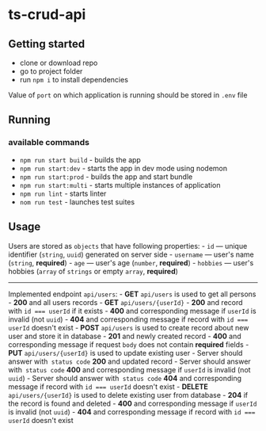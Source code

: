 # ts-crud-api
## Getting started
- clone or download repo
- go to project folder
- run ```npm i``` to install dependencies

Value of `port` on which application is running should be stored in `.env` file

## Running
### available commands
- `npm run start build` - builds the app
- `npm run start:dev` - starts the app in dev mode using nodemon
- `npm run start:prod` - builds the app and start bundle
- `npm run start:multi` - starts multiple instances of application
- `npm run lint` - starts linter
- `nom run test` - launches test suites

## Usage
Users are stored as `objects` that have following properties:
    - `id` — unique identifier (`string`, `uuid`) generated on server side
    - `username` — user's name (`string`, **required**)
    - `age` — user's age (`number`, **required**)
    - `hobbies` — user's hobbies (`array` of `strings` or empty `array`, **required**)
___
Implemented endpoint `api/users`:
    - **GET** `api/users` is used to get all persons
        -  **200** and all users records
    - **GET** `api/users/{userId}` 
        -  **200** and record with `id === userId` if it exists
        -  **400** and corresponding message if `userId` is invalid (not `uuid`)
        -  **404** and corresponding message if record with `id === userId` doesn't exist
    - **POST** `api/users` is used to create record about new user and store it in database
        -  **201** and newly created record
        -  **400** and corresponding message if request `body` does not contain **required** fields
    - **PUT** `api/users/{userId}` is used to update existing user
        - Server should answer with` status code` **200** and updated record
        - Server should answer with` status code` **400** and corresponding message if `userId` is invalid (not `uuid`)
        - Server should answer with` status code` **404** and corresponding message if record with `id === userId` doesn't exist
    - **DELETE** `api/users/{userId}` is used to delete existing user from database
        -  **204** if the record is found and deleted
        -  **400** and corresponding message if `userId` is invalid (not `uuid`)
        -  **404** and corresponding message if record with `id === userId` doesn't exist